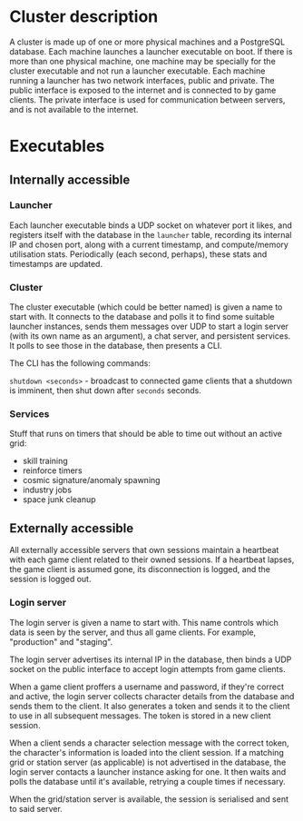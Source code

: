 # Cluster description

A cluster is made up of one or more physical machines and a PostgreSQL database.  Each machine launches a launcher executable on boot.  If there is more than one physical machine, one machine may be specially for the cluster executable and not run a launcher executable.  Each machine running a launcher has two network interfaces, public and private.  The public interface is exposed to the internet and is connected to by game clients.  The private interface is used for communication between servers, and is not available to the internet.

# Executables

## Internally accessible

### Launcher

Each launcher executable binds a UDP socket on whatever port it likes, and registers itself with the database in the `launcher` table, recording its internal IP and chosen port, along with a current timestamp, and compute/memory utilisation stats.  Periodically (each second, perhaps), these stats and timestamps are updated.

### Cluster

The cluster executable (which could be better named) is given a name to start with.  It connects to the database and polls it to find some suitable launcher instances, sends them messages over UDP to start a login server (with its own name as an argument), a chat server, and persistent services.  It polls to see those in the database, then presents a CLI.

The CLI has the following commands:

`shutdown <seconds>` - broadcast to connected game clients that a shutdown is imminent, then shut down after `seconds` seconds.

### Services

Stuff that runs on timers that should be able to time out without an active grid:

* skill training
* reinforce timers
* cosmic signature/anomaly spawning
* industry jobs
* space junk cleanup

## Externally accessible

All externally accessible servers that own sessions maintain a heartbeat with each game client related to their owned sessions.  If a heartbeat lapses, the game client is assumed gone, its disconnection is logged, and the session is logged out.

### Login server

The login server is given a name to start with.  This name controls which data is seen by the server, and thus all game clients.  For example, "production" and "staging".

The login server advertises its internal IP in the database, then binds a UDP socket on the public interface to accept login attempts from game clients.

When a game client proffers a username and password, if they're correct and active, the login server collects character details from the database and sends them to the client.  It also generates a token and sends it to the client to use in all subsequent messages.  The token is stored in a new client session.

When a client sends a character selection message with the correct token, the character's information is loaded into the client session.  If a matching grid or station server (as applicable) is not advertised in the database, the login server contacts a launcher instance asking for one.  It then waits and polls the database until it's available, retrying a couple times if necessary.

When the grid/station server is available, the session is serialised and sent to said server.
